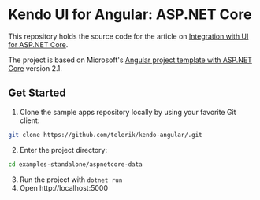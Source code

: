 # Kendo UI for Angular: ASP.NET Core

This repository holds the source code for the article on [Integration with UI for ASP.NET Core](https://www.telerik.com/kendo-angular-ui/components/dataquery/mvc-integration/).

The project is based on Microsoft's [Angular project template with ASP.NET Core](https://docs.microsoft.com/en-us/aspnet/core/spa/angular?tabs=visual-studio&view=aspnetcore-2.0) version 2.1.

## Get Started

1. Clone the sample apps repository locally by using your favorite Git client:

```bash
git clone https://github.com/telerik/kendo-angular/.git
```

2. Enter the project directory:

```bash
cd examples-standalone/aspnetcore-data
```

3. Run the project with `dotnet run`
4. Open http://localhost:5000
